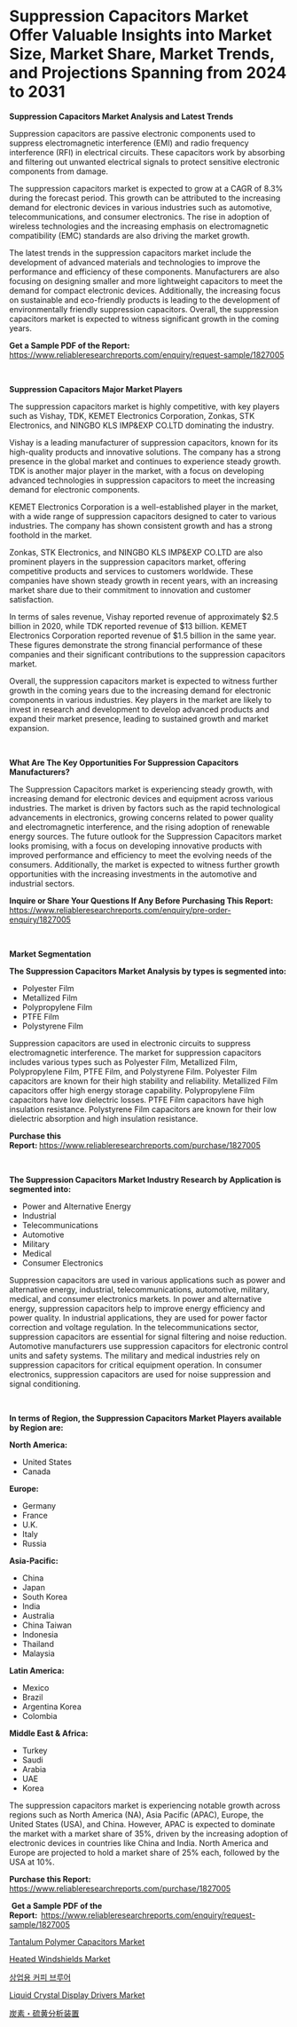 <p><h1>Suppression Capacitors Market Offer Valuable Insights into Market Size, Market Share, Market Trends, and Projections Spanning from 2024 to 2031</h1></p><p><strong>Suppression Capacitors Market Analysis and Latest Trends</strong></p>
<p><p>Suppression capacitors are passive electronic components used to suppress electromagnetic interference (EMI) and radio frequency interference (RFI) in electrical circuits. These capacitors work by absorbing and filtering out unwanted electrical signals to protect sensitive electronic components from damage.</p><p>The suppression capacitors market is expected to grow at a CAGR of 8.3% during the forecast period. This growth can be attributed to the increasing demand for electronic devices in various industries such as automotive, telecommunications, and consumer electronics. The rise in adoption of wireless technologies and the increasing emphasis on electromagnetic compatibility (EMC) standards are also driving the market growth.</p><p>The latest trends in the suppression capacitors market include the development of advanced materials and technologies to improve the performance and efficiency of these components. Manufacturers are also focusing on designing smaller and more lightweight capacitors to meet the demand for compact electronic devices. Additionally, the increasing focus on sustainable and eco-friendly products is leading to the development of environmentally friendly suppression capacitors. Overall, the suppression capacitors market is expected to witness significant growth in the coming years.</p></p>
<p><strong>Get a Sample PDF of the Report:&nbsp;</strong> <a href="https://www.reliableresearchreports.com/enquiry/request-sample/1827005">https://www.reliableresearchreports.com/enquiry/request-sample/1827005</a></p>
<p>&nbsp;</p>
<p><strong>Suppression Capacitors Major Market Players</strong></p>
<p><p>The suppression capacitors market is highly competitive, with key players such as Vishay, TDK, KEMET Electronics Corporation, Zonkas, STK Electronics, and NINGBO KLS IMP&EXP CO.LTD dominating the industry. </p><p>Vishay is a leading manufacturer of suppression capacitors, known for its high-quality products and innovative solutions. The company has a strong presence in the global market and continues to experience steady growth. TDK is another major player in the market, with a focus on developing advanced technologies in suppression capacitors to meet the increasing demand for electronic components. </p><p>KEMET Electronics Corporation is a well-established player in the market, with a wide range of suppression capacitors designed to cater to various industries. The company has shown consistent growth and has a strong foothold in the market. </p><p>Zonkas, STK Electronics, and NINGBO KLS IMP&EXP CO.LTD are also prominent players in the suppression capacitors market, offering competitive products and services to customers worldwide. These companies have shown steady growth in recent years, with an increasing market share due to their commitment to innovation and customer satisfaction. </p><p>In terms of sales revenue, Vishay reported revenue of approximately $2.5 billion in 2020, while TDK reported revenue of $13 billion. KEMET Electronics Corporation reported revenue of $1.5 billion in the same year. These figures demonstrate the strong financial performance of these companies and their significant contributions to the suppression capacitors market. </p><p>Overall, the suppression capacitors market is expected to witness further growth in the coming years due to the increasing demand for electronic components in various industries. Key players in the market are likely to invest in research and development to develop advanced products and expand their market presence, leading to sustained growth and market expansion.</p></p>
<p>&nbsp;</p>
<p><strong>What Are The Key Opportunities For Suppression Capacitors Manufacturers?</strong></p>
<p><p>The Suppression Capacitors market is experiencing steady growth, with increasing demand for electronic devices and equipment across various industries. The market is driven by factors such as the rapid technological advancements in electronics, growing concerns related to power quality and electromagnetic interference, and the rising adoption of renewable energy sources. The future outlook for the Suppression Capacitors market looks promising, with a focus on developing innovative products with improved performance and efficiency to meet the evolving needs of the consumers. Additionally, the market is expected to witness further growth opportunities with the increasing investments in the automotive and industrial sectors.</p></p>
<p><strong>Inquire or Share Your Questions If Any Before Purchasing This Report:</strong> <a href="https://www.reliableresearchreports.com/enquiry/pre-order-enquiry/1827005">https://www.reliableresearchreports.com/enquiry/pre-order-enquiry/1827005</a></p>
<p>&nbsp;</p>
<p><strong>Market Segmentation</strong></p>
<p><strong>The Suppression Capacitors Market Analysis by types is segmented into:</strong></p>
<p><ul><li>Polyester Film</li><li>Metallized Film</li><li>Polypropylene Film</li><li>PTFE Film</li><li>Polystyrene Film</li></ul></p>
<p><p>Suppression capacitors are used in electronic circuits to suppress electromagnetic interference. The market for suppression capacitors includes various types such as Polyester Film, Metallized Film, Polypropylene Film, PTFE Film, and Polystyrene Film. Polyester Film capacitors are known for their high stability and reliability. Metallized Film capacitors offer high energy storage capability. Polypropylene Film capacitors have low dielectric losses. PTFE Film capacitors have high insulation resistance. Polystyrene Film capacitors are known for their low dielectric absorption and high insulation resistance.</p></p>
<p><strong>Purchase this Report:&nbsp;</strong><a href="https://www.reliableresearchreports.com/purchase/1827005">https://www.reliableresearchreports.com/purchase/1827005</a></p>
<p>&nbsp;</p>
<p><strong>The Suppression Capacitors Market Industry Research by Application is segmented into:</strong></p>
<p><ul><li>Power and Alternative Energy</li><li>Industrial</li><li>Telecommunications</li><li>Automotive</li><li>Military</li><li>Medical</li><li>Consumer Electronics</li></ul></p>
<p><p>Suppression capacitors are used in various applications such as power and alternative energy, industrial, telecommunications, automotive, military, medical, and consumer electronics markets. In power and alternative energy, suppression capacitors help to improve energy efficiency and power quality. In industrial applications, they are used for power factor correction and voltage regulation. In the telecommunications sector, suppression capacitors are essential for signal filtering and noise reduction. Automotive manufacturers use suppression capacitors for electronic control units and safety systems. The military and medical industries rely on suppression capacitors for critical equipment operation. In consumer electronics, suppression capacitors are used for noise suppression and signal conditioning.</p></p>
<p>&nbsp;</p>
<p><strong>In terms of Region, the Suppression Capacitors Market Players available by Region are:</strong></p>
<p>
    <p> <strong> North America: </strong>
        <ul>
            <li>United States</li>
            <li>Canada</li>
        </ul>
        </p> 
    <p> <strong> Europe: </strong>
        <ul>
            <li>Germany</li>
            <li>France</li>
            <li>U.K.</li>
            <li>Italy</li>
            <li>Russia</li>
        </ul>
        </p> 
    <p> <strong> Asia-Pacific: </strong>
        <ul>
            <li>China</li>
            <li>Japan</li>
            <li>South Korea</li>
            <li>India</li>
            <li>Australia</li>
            <li>China Taiwan</li>
            <li>Indonesia</li>
            <li>Thailand</li>
            <li>Malaysia</li>
        </ul>
        </p> 
    <p> <strong> Latin America: </strong>
        <ul>
            <li>Mexico</li>
            <li>Brazil</li>
            <li>Argentina Korea</li>
            <li>Colombia</li>
        </ul>
        </p> 
    <p> <strong> Middle East & Africa: </strong>
        <ul>
            <li>Turkey</li>
            <li>Saudi</li>
            <li>Arabia</li>
            <li>UAE</li>
            <li>Korea</li>
        </ul>
    </p>
    </p>
<p><p>The suppression capacitors market is experiencing notable growth across regions such as North America (NA), Asia Pacific (APAC), Europe, the United States (USA), and China. However, APAC is expected to dominate the market with a market share of 35%, driven by the increasing adoption of electronic devices in countries like China and India. North America and Europe are projected to hold a market share of 25% each, followed by the USA at 10%.</p></p>
<p><strong>Purchase this Report: </strong><a href="https://www.reliableresearchreports.com/purchase/1827005">https://www.reliableresearchreports.com/purchase/1827005</a></p>
<p>&nbsp;<strong>Get a Sample PDF of the Report:&nbsp;&nbsp;</strong><a href="https://www.reliableresearchreports.com/enquiry/request-sample/1827005">https://www.reliableresearchreports.com/enquiry/request-sample/1827005</a></p>
<p><strong></strong></p>
<p><p><a href="https://github.com/beatblasta/Market-Research-Report-List-2/blob/main/tantalum-polymer-capacitors-market.md">Tantalum Polymer Capacitors Market</a></p><p><a href="https://issuu.com/reportprime-2/docs/heated-windshields-market-size-2030.pptx">Heated Windshields Market</a></p><p><a href="https://github.com/Penelolack456456/Market-Research-Report-List-1/blob/main/880502510921.md">상업용 커피 브루어</a></p><p><a href="https://github.com/shotows/Market-Research-Report-List-2/blob/main/liquid-crystal-display-drivers-market.md">Liquid Crystal Display Drivers Market</a></p><p><a href="https://github.com/ReganWisoky2023/Market-Research-Report-List-1/blob/main/677814211776.md">炭素・硫黄分析装置</a></p></p>